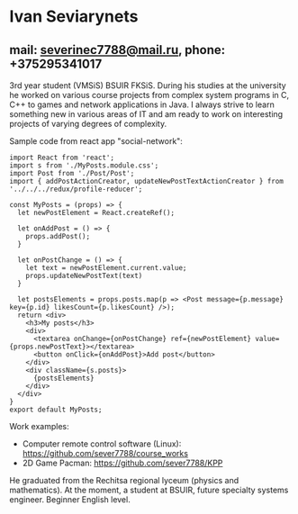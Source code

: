 # Ivan Seviarynets
## mail: severinec7788@mail.ru, phone: +375295341017
3rd year student (VMSiS) BSUIR FKSiS. During his studies at the university he worked on various course projects from complex system programs in C, C++ to games and network applications in Java.
I always strive to learn something new in various areas of IT and am ready to work on interesting projects of varying degrees of complexity.

Sample code from react app "social-network":
```
import React from 'react';
import s from './MyPosts.module.css';
import Post from './Post/Post';
import { addPostActionCreator, updateNewPostTextActionCreator } from '../../../redux/profile-reducer';

const MyPosts = (props) => {
  let newPostElement = React.createRef();

  let onAddPost = () => {
    props.addPost();
  }

  let onPostChange = () => {
    let text = newPostElement.current.value;
    props.updateNewPostText(text)
  }

  let postsElements = props.posts.map(p => <Post message={p.message} key={p.id} likesCount={p.likesCount} />);
  return <div>
    <h3>My posts</h3>
    <div>
      <textarea onChange={onPostChange} ref={newPostElement} value={props.newPostText}></textarea>
      <button onClick={onAddPost}>Add post</button>
    </div>
    <div className={s.posts}>
      {postsElements}
    </div>
  </div>
}
export default MyPosts;
```

Work examples:
* Computer remote control software (Linux): https://github.com/sever7788/course_works
* 2D Game Pacman: https://github.com/sever7788/KPP

He graduated from the Rechitsa regional lyceum (physics and mathematics). At the moment, a student at BSUIR, future specialty systems engineer.
Beginner English level.
